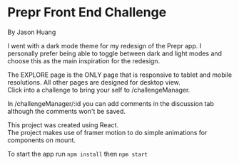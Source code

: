 # Prepr Front End Challenge
By Jason Huang</br>

I went with a dark mode theme for my redesign of the Prepr app. I personally prefer being able to toggle between dark and light modes and choose this as the main inspiration for the redesign.

The EXPLORE page is the ONLY page that is responsive to tablet and mobile resolutions. All other pages are designed for desktop view.</br>
Click into a challenge to bring your self to /challengeManager.

In /challengeManager/:id you can add comments in the discussion tab although the comments won't be saved.

This project was created using React.</br>
The project makes use of framer motion to do simple animations for components on mount.

To start the app run `npm install` then `npm start`
